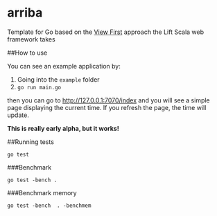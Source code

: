 arriba
======

Template for Go based on the [View First](https://www.assembla.com/wiki/show/liftweb/View_First) approach the Lift Scala web framework takes

##How to use

You can see an example application by:

1. Going into the `example` folder
2. `go run main.go`

then you can go to http://127.0.0.1:7070/index and you will see a simple page displaying the current time. If you refresh the page, the time will update.

**This is really early alpha, but it works!**


##Running tests

`go test`

###Benchmark

`go test -bench .`

###Benchmark memory

`go test -bench  . -benchmem`
